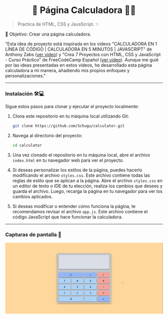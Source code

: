 <h1 align='center'>🌟 Página Calculadora 🧮🌟</h1>

> Practica de HTML, CSS y JavaScript. ✨

🎯 Objetivo: Crear una página calculadora.

"Esta idea de proyecto está inspirada en los videos "CALCULADORA EN 1 LÍNEA DE CÓDIGO | CALCULADORA EN 5 MINUTOS | JAVASCRIPT" de Anthony Zabs ([ver video](https://www.youtube.com/watch?v=liBiDMUVfR4 "ver video")) y "Crea 7 Proyectos con HTML, CSS y JavaScript - Curso Práctico" de FreeCodeCamp Español ([ver video](https://youtu.be/BA328RQa08M?si=5ufWXesJHY-epQta "ver video")). Aunque me guié por las ideas presentadas en estos videos, he desarrollado esta página calculadora a mi manera, añadiendo mis propios enfoques y personalizaciones."

------------

### Instalación 🛠️💻

Sigue estos pasos para clonar y ejecutar el proyecto localmente:

1. Clona este repositorio en tu máquina local utilizando Git:

    ```bash
    git clone https://github.com/Schugu/calculator.git
    ```

2. Navega al directorio del proyecto:

    ```bash
    cd calculator
    ```

3. Una vez clonado el repositorio en tu máquina local, abre el archivo `index.html` en tu navegador web para ver el proyecto.

4. Si deseas personalizar los estilos de la página, puedes hacerlo modificando el archivo `styles.css`. Este archivo contiene todas las reglas de estilo que se aplican a la página. Abre el archivo `styles.css` en un editor de texto o IDE de tu elección, realiza los cambios que desees y guarda el archivo. Luego, recarga la página en tu navegador para ver los cambios aplicados.

5. Si deseas modificar o entender cómo funciona la página, te recomendamos revisar el archivo `app.js`. Este archivo contiene el código JavaScript que hace funcionar la calculadora.

------------

### Capturas de pantalla 📸
<img src='media/capturaDePantalla.gif' alt='CapturaDePantalla1'>

